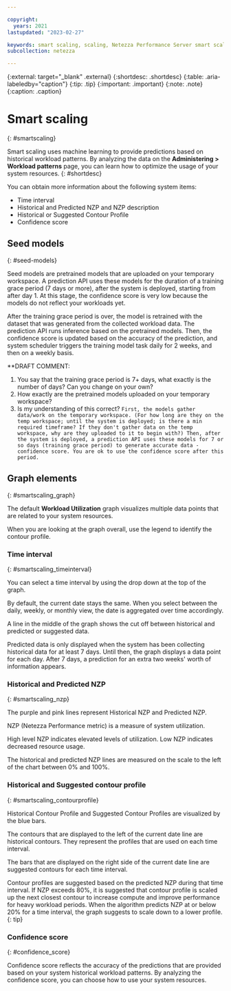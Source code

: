 ```yaml
---

copyright:
  years: 2021
lastupdated: "2023-02-27"

keywords: smart scaling, scaling, Netezza Performance Server smart scaling, seed models, confidence score
subcollection: netezza

---
```


{:external: target="_blank" .external}
{:shortdesc: .shortdesc}
{:table: .aria-labeledby="caption"}
{:tip: .tip}
{:important: .important}
{:note: .note}
{:caption: .caption}

# Smart scaling
{: #smartscaling}

Smart scaling uses machine learning to provide predictions based on historical workload patterns. By analyzing the data on the **Administering > Workload patterns** page, you can learn how to optimize the usage of your system resources.
{: #shortdesc}

You can obtain more information about the following system items:

- Time interval
- Historical and Predicted NZP and NZP description
- Historical or Suggested Contour Profile
- Confidence score

## Seed models
{: #seed-models}

Seed models are pretrained models that are uploaded on your temporary workspace. A prediction API uses these models for the duration of a training grace period (7 days or more), after the system is deployed, starting from after day 1. At this stage, the confidence score is very low because the models do not reflect your workloads yet.  

After the training grace period is over, the model is retrained with the dataset that was generated from the collected workload data. The prediction API runs inference based on the pretrained models. Then, the confidence score is updated based on the accuracy of the prediction, and system scheduler triggers the training model task daily for 2 weeks, and then on a weekly basis.

**DRAFT COMMENT:  
1. You say that the training grace period is 7+ days, what exactly is the number of days? Can you change on your own?
1. How exactly are the pretrained models uploaded on your temporary workspace?
1. Is my understanding of this correct? `First, the models gather data/work on the temporary workspace. (For how long are they on the temp workspace; until the system is deployed; is there a min required timeframe? If they don't gather data on the temp workspace, why are they uploaded to it to begin with?) Then, after the system is deployed, a prediction API uses these models for 7 or so days (training grace period) to generate accurate data - confidence score. You are ok to use the confidence score after this period.`

## Graph elements
{: #smartscaling_graph}

The default **Workload Utilization** graph visualizes multiple data points that are related to your system resources.

When you are looking at the graph overall, use the legend to identify the contour profile.

### Time interval
{: #smartscaling_timeinterval}

You can select a time interval by using the drop down at the top of the graph.

By default, the current date stays the same. When you select between the daily, weekly, or monthly view, the date is aggregated over time accordingly.

A line in the middle of the graph shows the cut off between historical and predicted or suggested data.

Predicted data is only displayed when the system has been collecting historical data for at least 7 days. Until then, the graph displays a data point for each day. After 7 days, a prediction for an extra two weeks' worth of information appears.

### Historical and Predicted NZP
{: #smartscaling_nzp}

The purple and pink lines represent Historical NZP and Predicted NZP.

NZP (Netezza Performance metric) is a measure of system utilization.

High level NZP indicates elevated levels of utilization. Low NZP indicates decreased resource usage.

The historical and predicted NZP lines are measured on the scale to the left of the chart between 0% and 100%.

### Historical and Suggested contour profile
{: #smartscaling_contourprofile}

Historical Contour Profile and Suggested Contour Profiles are visualized by the blue bars.

The contours that are displayed to the left of the current date line are historical contours. They represent the profiles that are used on each time interval.

The bars that are displayed on the right side of the current date line are suggested contours for each time interval.

Contour profiles are suggested based on the predicted NZP during that time interval. If NZP exceeds 80%, it is suggested that contour profile is scaled up the next closest contour to increase compute and improve performance for heavy workload periods. When the algorithm predicts NZP at or below 20% for a time interval, the graph suggests to scale down to a lower profile.
{: tip}

### Confidence score
{: #confidence_score}

Confidence score reflects the accuracy of the predictions that are provided based on your system historical workload patterns. By analyzing the confidence score, you can choose how to use your system resources.
